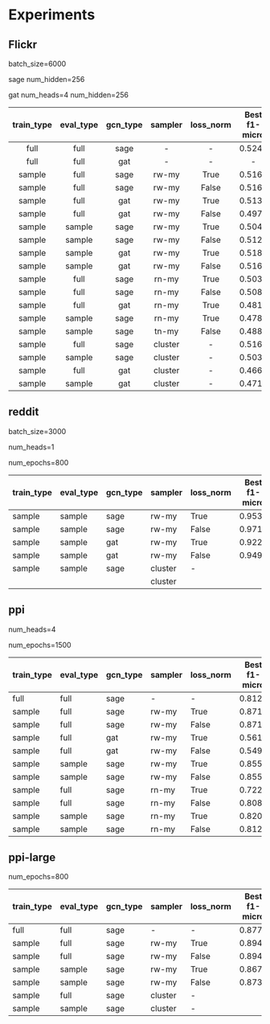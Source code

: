 # Experiments

## Flickr

batch_size=6000

sage num_hidden=256

gat num_heads=4 num_hidden=256

| train_type | eval_type | gcn_type | sampler | loss_norm | Best f1-micro | Best epoch | subgraph(mean) |
| :--------: | :-------: | :------: | :-----: | :-------: | :-----------: | :--------: | :------------: |
|    full    |   full    |   sage   |    -    |     -     |    0.5249     |    195     |       -        |
|    full    |   full    |   gat    |    -    |     -     |       -       |     -      |       -        |
|   sample   |   full    |   sage   |  rw-my  |   True    |    0.5163     |     12     | (14560,86300)  |
|   sample   |   full    |   sage   |  rw-my  |   False   |    0.5164     |     10     | (14500,86000)  |
|   sample   |   full    |   gat    |  rw-my  |   True    |    0.5130     |    107     | (14500,86000)  |
|   sample   |   full    |   gat    |  rw-my  |   False   |    0.4977     |     96     | (14500,86000)  |
|   sample   |  sample   |   sage   |  rw-my  |   True    |    0.5041     |     18     |                |
|   sample   |  sample   |   sage   |  rw-my  |   False   |    0.5122     |     10     |                |
|   sample   |  sample   |   gat    |  rw-my  |   True    |    0.5188     |     59     |                |
|   sample   |  sample   |   gat    |  rw-my  |   False   |    0.5168     |     69     |                |
|   sample   |   full    |   sage   |  rn-my  |   True    |    0.5039     |     24     | (17850,36000)  |
|   sample   |   full    |   sage   |  rn-my  |   False   |    0.5083     |     34     | (17850,36000)  |
|   sample   |   full    |   gat    |  rn-my  |   True    |    0.4813     |    119     | (17850,36000)  |
|   sample   |  sample   |   sage   |  rn-my  |   True    |    0.4783     |     30     | (17850,36000)  |
|   sample   |  sample   |   sage   |  tn-my  |   False   |    0.4887     |     38     | (17850,36000)  |
|   sample   |   full    |   sage   | cluster |     -     |    0.5163     |     41     | (17850,97000)  |
|   sample   |  sample   |   sage   | cluster |     -     |    0.5034     |     40     | (17850,97000)  |
|   sample   |   full    |   gat    | cluster |     -     |    0.4662     |    117     | (17850,97000)  |
|   sample   |  sample   |   gat    | cluster |     -     |    0.4712     |     79     | (17850,97000)  |

## reddit

batch_size=3000

num_heads=1

num_epochs=800


| train_type | eval_type | gcn_type | sampler | loss_norm | Best f1-micro | Best epoch | subgraph(mean) |
| ---------- | --------- | -------- | ------- | --------- | ------------- | ---------- | -------------- |
| sample     | sample    | sage     | rw-my   | True      | 0.9534        | 779        | (8680,850000)  |
| sample     | sample    | sage     | rw-my   | False     | 0.9714        | 743        | (8680,850000)  |
| sample     | sample    | gat      | rw-my   | True      | 0.9221        | 100        |                |
| sample     | sample    | gat      | rw-my   | False     | 0.9495        | 84         |                |
| sample     | sample    | sage     | cluster | -         |               |            | 3100 185000    |
|            |           |          | cluster |           |               |            |                |

## ppi

num_heads=4

num_epochs=1500


| train_type | eval_type | gcn_type | sampler | loss_norm | Best f1-micro | Best epoch | subgraph(mean) |
| ---------- | --------- | -------- | ------- | --------- | ------------- | ---------- | -------------- |
| full       | full      | sage     | -       | -         | 0.8129        | 1498       |                |
| sample     | full      | sage     | rw-my   | True      | 0.8717        | 1499       | (8350,260000)  |
| sample     | full      | sage     | rw-my   | False     | 0.8711        | 1482       |                |
| sample     | full      | gat      | rw-my   | True      | 0.5610        | 1470       |                |
| sample     | full      | gat      | rw-my   | False     | 0.5492        | 1468       |                |
| sample     | sample    | sage     | rw-my   | True      | 0.8552        | 1468       |                |
| sample     | sample    | sage     | rw-my   | False     | 0.8557        | 1489       |                |
| sample     | full      | sage     | rn-my   | True      | 0.7222        | 1492       |                |
| sample     | full      | sage     | rn-my   | False     | 0.8089        | 1484       | (14755,450000) |
| sample     | sample    | sage     | rn-my   | True      | 0.8205        | 1489       |                |
| sample     | sample    | sage     | rn-my   | False     | 0.8125        | 1498       |                |

## ppi-large

num_epochs=800

| train_type | eval_type | gcn_type | sampler | loss_norm | Best f1-micro | Best epoch | subgraph(mean) |
| ---------- | --------- | -------- | ------- | --------- | ------------- | ---------- | -------------- |
| full       | full      | sage     | -       | -         | 0.8771        | 799        |                |
| sample     | full      | sage     | rw-my   | True      | 0.8946        | 794        | (13450,277000) |
| sample     | full      | sage     | rw-my   | False     | 0.8942        | 793        |                |
| sample     | sample    | sage     | rw-my   | True      | 0.8671        | 775        |                |
| sample     | sample    | sage     | rw-my   | False     | 0.8732        | 771        |                |
| sample     | full      | sage     | cluster | -         |               |            | (14236,270000) |
| sample     | sample    | sage     | cluster | -         |               |            |                |

